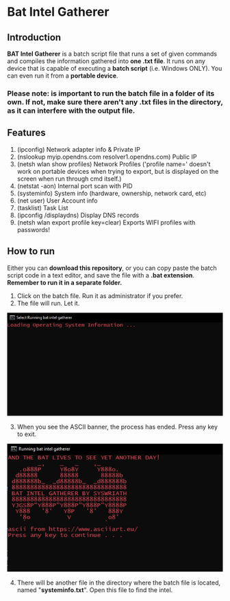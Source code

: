 # Bat Intel Gatherer


## Introduction

**BAT Intel Gatherer** is a batch script file that runs a set of given commands and compiles the information gathered into **one .txt file**.
It runs on any device that is capable of executing a **batch script** (i.e. Windows ONLY). You can even run it from a **portable device**.
### Please note: is important to run the batch file in a **folder of its own**. If not, make sure there aren't any .txt files in the directory, as it can interfere with the output file.


## Features

1. (ipconfig) Network adapter info & Private IP
2. (nslookup myip.opendns.com resolver1.opendns.com) Public IP
3. (netsh wlan show profiles) Network Profiles ('profile name=' doesn't work on portable devices when trying to export, but is displayed on the screen when run through cmd itself.)
4. (netstat -aon) Internal port scan with PID
5. (systeminfo) System info (hardware, ownership, network card, etc)
6. (net user) User Account info
7. (tasklist) Task List
8. (ipconfig /displaydns) Display DNS records
9. (netsh wlan export profile key=clear) Exports WIFI profiles with passwords!


##  How to run

Either you can **download this repository**, or you can copy paste the batch script code in a text editor, and save the file with a **.bat extension**.
**Remember to run it in a separate folder.**

1. Click on the batch file. Run it as administrator if you prefer.
2. The file will run. Let it.

![Startup](/loading.png)

3. When you see the ASCII banner, the process has ended. Press any key to exit.

![The end](ascii-banner.png)

4. There will be another file in the directory where the batch file is located, named "**systeminfo.txt**". Open this file to find the intel.
